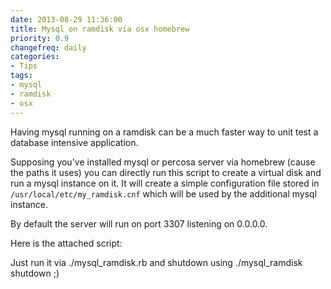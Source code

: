 ```yaml
---
date: 2013-08-29 11:36:00
title: Mysql on ramdisk via osx homebrew
priority: 0.9
changefreq: daily
categories:
- Tips
tags:
- mysql
- ramdisk
- osx
---
```


Having mysql running on a ramdisk can be a much faster way to unit test a database intensive application.

Supposing you've installed mysql or percosa server via homebrew (cause the paths it uses) you can directly run this script to create a virtual disk and run a mysql instance on it.
It will create a simple configuration file stored in `/usr/local/etc/my_ramdisk.cnf` which will be used by the additional mysql instance.

By default the server will run on port 3307 listening on 0.0.0.0.

Here is the attached script:

<script src="https://gist.github.com/alex88/6038973.js"></script>

Just run it via ./mysql\_ramdisk.rb and shutdown using ./mysql\_ramdisk shutdown ;)